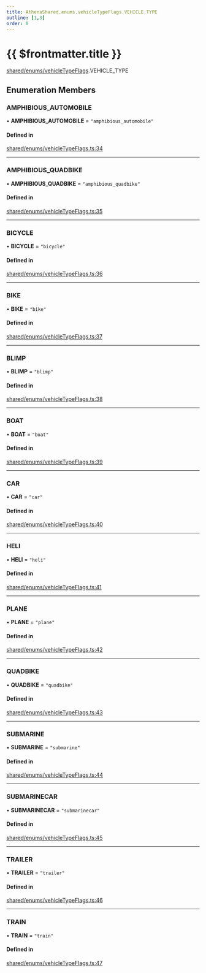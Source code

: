 ```yaml
---
title: AthenaShared.enums.vehicleTypeFlags.VEHICLE.TYPE
outline: [1,3]
order: 0
---
```


# {{ $frontmatter.title }}


[shared/enums/vehicleTypeFlags](../modules/shared_enums_vehicleTypeFlags.md).VEHICLE_TYPE

## Enumeration Members

### AMPHIBIOUS\_AUTOMOBILE

• **AMPHIBIOUS\_AUTOMOBILE** = ``"amphibious_automobile"``

#### Defined in

[shared/enums/vehicleTypeFlags.ts:34](https://github.com/Stuyk/altv-athena/blob/106130f/src/core/shared/enums/vehicleTypeFlags.ts#L34)

___

### AMPHIBIOUS\_QUADBIKE

• **AMPHIBIOUS\_QUADBIKE** = ``"amphibious_quadbike"``

#### Defined in

[shared/enums/vehicleTypeFlags.ts:35](https://github.com/Stuyk/altv-athena/blob/106130f/src/core/shared/enums/vehicleTypeFlags.ts#L35)

___

### BICYCLE

• **BICYCLE** = ``"bicycle"``

#### Defined in

[shared/enums/vehicleTypeFlags.ts:36](https://github.com/Stuyk/altv-athena/blob/106130f/src/core/shared/enums/vehicleTypeFlags.ts#L36)

___

### BIKE

• **BIKE** = ``"bike"``

#### Defined in

[shared/enums/vehicleTypeFlags.ts:37](https://github.com/Stuyk/altv-athena/blob/106130f/src/core/shared/enums/vehicleTypeFlags.ts#L37)

___

### BLIMP

• **BLIMP** = ``"blimp"``

#### Defined in

[shared/enums/vehicleTypeFlags.ts:38](https://github.com/Stuyk/altv-athena/blob/106130f/src/core/shared/enums/vehicleTypeFlags.ts#L38)

___

### BOAT

• **BOAT** = ``"boat"``

#### Defined in

[shared/enums/vehicleTypeFlags.ts:39](https://github.com/Stuyk/altv-athena/blob/106130f/src/core/shared/enums/vehicleTypeFlags.ts#L39)

___

### CAR

• **CAR** = ``"car"``

#### Defined in

[shared/enums/vehicleTypeFlags.ts:40](https://github.com/Stuyk/altv-athena/blob/106130f/src/core/shared/enums/vehicleTypeFlags.ts#L40)

___

### HELI

• **HELI** = ``"heli"``

#### Defined in

[shared/enums/vehicleTypeFlags.ts:41](https://github.com/Stuyk/altv-athena/blob/106130f/src/core/shared/enums/vehicleTypeFlags.ts#L41)

___

### PLANE

• **PLANE** = ``"plane"``

#### Defined in

[shared/enums/vehicleTypeFlags.ts:42](https://github.com/Stuyk/altv-athena/blob/106130f/src/core/shared/enums/vehicleTypeFlags.ts#L42)

___

### QUADBIKE

• **QUADBIKE** = ``"quadbike"``

#### Defined in

[shared/enums/vehicleTypeFlags.ts:43](https://github.com/Stuyk/altv-athena/blob/106130f/src/core/shared/enums/vehicleTypeFlags.ts#L43)

___

### SUBMARINE

• **SUBMARINE** = ``"submarine"``

#### Defined in

[shared/enums/vehicleTypeFlags.ts:44](https://github.com/Stuyk/altv-athena/blob/106130f/src/core/shared/enums/vehicleTypeFlags.ts#L44)

___

### SUBMARINECAR

• **SUBMARINECAR** = ``"submarinecar"``

#### Defined in

[shared/enums/vehicleTypeFlags.ts:45](https://github.com/Stuyk/altv-athena/blob/106130f/src/core/shared/enums/vehicleTypeFlags.ts#L45)

___

### TRAILER

• **TRAILER** = ``"trailer"``

#### Defined in

[shared/enums/vehicleTypeFlags.ts:46](https://github.com/Stuyk/altv-athena/blob/106130f/src/core/shared/enums/vehicleTypeFlags.ts#L46)

___

### TRAIN

• **TRAIN** = ``"train"``

#### Defined in

[shared/enums/vehicleTypeFlags.ts:47](https://github.com/Stuyk/altv-athena/blob/106130f/src/core/shared/enums/vehicleTypeFlags.ts#L47)
